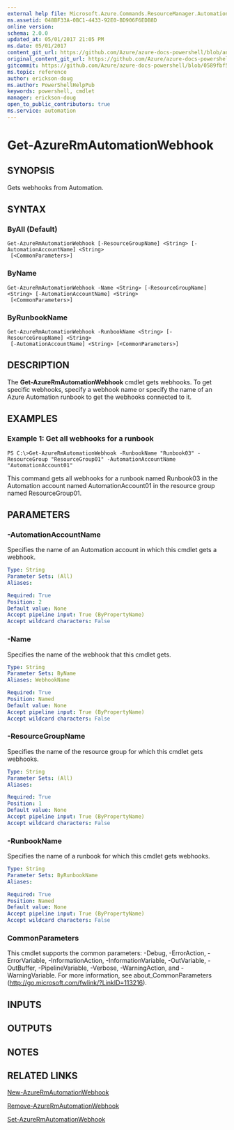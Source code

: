 ```yaml
---
external help file: Microsoft.Azure.Commands.ResourceManager.Automation.dll-Help.xml
ms.assetid: 048BF33A-0BC1-4433-92E0-BD906F6EDB8D
online version:
schema: 2.0.0
updated_at: 05/01/2017 21:05 PM
ms.date: 05/01/2017
content_git_url: https://github.com/Azure/azure-docs-powershell/blob/anne2017/azureps-cmdlets-docs/ResourceManager/AzureRM.Automation/v1.0.12/Get-AzureRMAutomationWebhook.md
original_content_git_url: https://github.com/Azure/azure-docs-powershell/blob/anne2017/azureps-cmdlets-docs/ResourceManager/AzureRM.Automation/v1.0.12/Get-AzureRMAutomationWebhook.md
gitcommit: https://github.com/Azure/azure-docs-powershell/blob/0589fbf53d27e39e0cf445261d29c64fb0859d62
ms.topic: reference
author: erickson-doug
ms.author: PowerShellHelpPub
keywords: powershell, cmdlet
manager: erickson-doug
open_to_public_contributors: true
ms.service: automation
---
```


# Get-AzureRmAutomationWebhook

## SYNOPSIS
Gets webhooks from Automation.

## SYNTAX

### ByAll (Default)
```
Get-AzureRmAutomationWebhook [-ResourceGroupName] <String> [-AutomationAccountName] <String>
 [<CommonParameters>]
```

### ByName
```
Get-AzureRmAutomationWebhook -Name <String> [-ResourceGroupName] <String> [-AutomationAccountName] <String>
 [<CommonParameters>]
```

### ByRunbookName
```
Get-AzureRmAutomationWebhook -RunbookName <String> [-ResourceGroupName] <String>
 [-AutomationAccountName] <String> [<CommonParameters>]
```

## DESCRIPTION
The **Get-AzureRmAutomationWebhook** cmdlet gets webhooks.
To get specific webhooks, specify a webhook name or specify the name of an Azure Automation runbook to get the webhooks connected to it.

## EXAMPLES

### Example 1: Get all webhooks for a runbook
```
PS C:\>Get-AzureRmAutomationWebhook -RunbookName "Runbook03" -ResourceGroup "ResourceGroup01" -AutomationAccountName "AutomationAccount01"
```

This command gets all webhooks for a runbook named Runbook03 in the Automation account named AutomationAccount01 in the resource group named ResourceGroup01.

## PARAMETERS

### -AutomationAccountName
Specifies the name of an Automation account in which this cmdlet gets a webhook.

```yaml
Type: String
Parameter Sets: (All)
Aliases: 

Required: True
Position: 2
Default value: None
Accept pipeline input: True (ByPropertyName)
Accept wildcard characters: False
```

### -Name
Specifies the name of the webhook that this cmdlet gets.

```yaml
Type: String
Parameter Sets: ByName
Aliases: WebhookName

Required: True
Position: Named
Default value: None
Accept pipeline input: True (ByPropertyName)
Accept wildcard characters: False
```

### -ResourceGroupName
Specifies the name of the resource group for which this cmdlet gets webhooks.

```yaml
Type: String
Parameter Sets: (All)
Aliases: 

Required: True
Position: 1
Default value: None
Accept pipeline input: True (ByPropertyName)
Accept wildcard characters: False
```

### -RunbookName
Specifies the name of a runbook for which this cmdlet gets webhooks.

```yaml
Type: String
Parameter Sets: ByRunbookName
Aliases: 

Required: True
Position: Named
Default value: None
Accept pipeline input: True (ByPropertyName)
Accept wildcard characters: False
```

### CommonParameters
This cmdlet supports the common parameters: -Debug, -ErrorAction, -ErrorVariable, -InformationAction, -InformationVariable, -OutVariable, -OutBuffer, -PipelineVariable, -Verbose, -WarningAction, and -WarningVariable. For more information, see about_CommonParameters (http://go.microsoft.com/fwlink/?LinkID=113216).

## INPUTS

## OUTPUTS

## NOTES

## RELATED LINKS

[New-AzureRmAutomationWebhook](./New-AzureRMAutomationWebhook.md)

[Remove-AzureRmAutomationWebhook](./Remove-AzureRMAutomationWebhook.md)

[Set-AzureRmAutomationWebhook](./Set-AzureRMAutomationWebhook.md)


